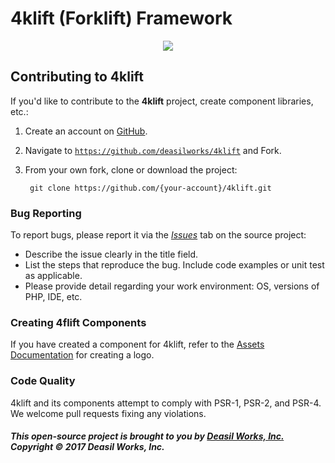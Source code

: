 4klift (Forklift) Framework
===========================

<p align="center"><a href="https://symfony.com" target="_blank">
    <img src="https://raw.githubusercontent.com/deasilworks/4klift/master/assets/4KLIFT_Logo.png">
</a></p>

## Contributing to 4klift

If you'd like to contribute to the **4klift** project, create component libraries, etc.:

1. Create an account on [GitHub](https://github.com/join "Join GitHub").
1. Navigate to [`https://github.com/deasilworks/4klift`](https://github.com/deasilworks/4klift "4klift Repository on GitHub") and Fork.
1. From your own fork, clone or download the project:

        git clone https://github.com/{your-account}/4klift.git

### Bug Reporting

To report bugs, please report it via the *[Issues](https://github.com/deasilworks/4klift/issues "Reporting 4klift Issues")* tab on the source project:

- Describe the issue clearly in the title field.
- List the steps that reproduce the bug. Include code examples or unit test as applicable.
- Please provide detail regarding your work environment: OS, versions of PHP, IDE, etc.

### Creating 4flift Components

If you have created a component for 4klift, refer to the [Assets Documentation](assets/README.md "4klift Logos and Assets") for creating a logo.

### Code Quality

4klift and its components attempt to comply with PSR-1, PSR-2, and PSR-4. We welcome pull requests fixing any violations.

##### This open-source project is brought to you by [Deasil Works, Inc.](http://deasil.works/) Copyright &copy; 2017 Deasil Works, Inc.

    
